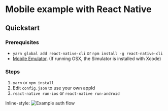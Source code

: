 # Mobile example with React Native

## Quickstart
### Prerequisites
* `yarn global add react-native-cli` or `npm install -g react-native-cli`
* [Mobile Emulator](http://facebook.github.io/react-native/releases/0.44/docs/getting-started.html). (If running OSX, the Simulator is installed with Xcode)

### Steps
1. `yarn` or `npm install`
2. Edit `config.json` to use your own appId
3. `react-native run-ios` or `react-native run-android`

Inline-style:
![Example auth flow](https://raw.githubusercontent.com/bitwala/api-examples/master/readme/example-bitwala-auth-flow.jpg)
